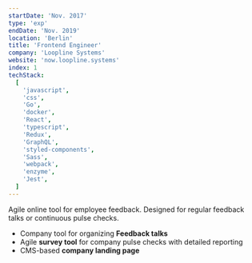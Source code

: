 ```yaml
---
startDate: 'Nov. 2017'
type: 'exp'
endDate: 'Nov. 2019'
location: 'Berlin'
title: 'Frontend Engineer'
company: 'Loopline Systems'
website: 'now.loopline.systems'
index: 1
techStack:
  [
    'javascript',
    'css',
    'Go',
    'docker',
    'React',
    'typescript',
    'Redux',
    'GraphQL',
    'styled-components',
    'Sass',
    'webpack',
    'enzyme',
    'Jest',
  ]
---
```


Agile online tool for employee feedback. Designed for regular feedback talks or continuous pulse checks.

- Company tool for organizing **Feedback talks**
- Agile **survey tool** for company pulse checks with detailed reporting
- CMS-based **company landing page**
